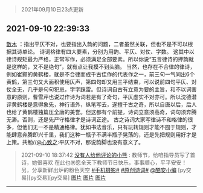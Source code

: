> 2021年09月10日23点更新
<link rel="stylesheet" href="https://cdn.jsdelivr.net/gh/taotie6/sampleJSON@main/css/photo_show.css">
<meta name="referrer" content="no-referrer" />


 ## 2021-09-10 22:39:33 

 [㪚木](https://www.coolapk.com/feed/29900340?shareKey=NDI0MjIyMTEwODAxNjEzYjcyYjA~) ：指出平仄不对，也要指出入韵的问题，二者虽然关联，但也不是不可以根据其诗单论。
诗词格律有四大要素，分别为用韵、平仄、对仗、字数。
这其中以律诗规矩最为严格，正常写作，必须满足全部要素。所以你说“五言律诗的押韵就是这样的，又不是绝句”，就有点让我摸不到头脑。
当然<!--break-->，也存在不合律的律诗，例如崔颢的黄鹤楼，就是不合律而成千古佳作的代表作之一，前三句一气同出6个黄鹤，第三句又大面积使用仄声，第四句却又用三平结束，可以说前四句平仄、对仗全无，几乎是句句犯忌，字字踩雷。但诗词自古有立意为要的主旨，和不以词害意的原则，曹雪芹也说过作诗为词若是有了奇句，平仄虚实不对亦可。所以沈德潜评黄鹤楼是意得象先，神行语外，纵笔写去，遂擅千古之奇，所以自唐以后，后人也给了黄鹤楼独篇压全唐的美誉。但这都有个前提，诗词立意须高奇，词句须奔腾无滞。否则，还是先严守格律才是诗词正途。
古之诗词大家写律诗不和格律的很多，但他们无一不是精通格律。犹如书法音乐，只有玩转规则才能不囿于规则，才能肆意奔腾即兴千里，我们这种一瓶子不满半瓶子晃荡的，还是先把规则用好才是上策。共勉//<a class="feed-link-uname" href="/u/心致之">@心致之</a>:平仄不对，那说韵脚也没有意义了。 

<div class="album">
</div>

> 2021-09-10 18:37:42 
> [没有人给他评论的小熊](https://www.coolapk.com/feed/29895176?shareKey=OTgxMzYxNzM3MjAyNjEzYjcyYjA~) : 教师节，给咱指导员写了首诗，她很喜欢 在此也㊗️愿全天下教师节日快乐，事事顺心，平平安安！ 另，分享新鲜出炉的粉色天空 <a class="feed-link-tag" href="/t/手机摄影?type=0">#手机摄影#</a> <a class="feed-link-tag" href="/t/原创诗词?type=0">#原创诗词#</a> <a class="feed-link-uname" href="/u/酷安小编">@酷安小编</a> [py交易][py交易][py交易] 
[图片](http://image.coolapk.com/feed/2021/0910/18/2658290_59086f9c_0259_98@1440x3120.jpeg)
[图片](http://image.coolapk.com/feed/2021/0910/18/2658290_071fff14_0259_9801@1376x1186.png)
[图片](http://image.coolapk.com/feed/2021/0910/18/2658290_46dc3de8_0259_9803@3325x2494.jpeg)

 ------- 

